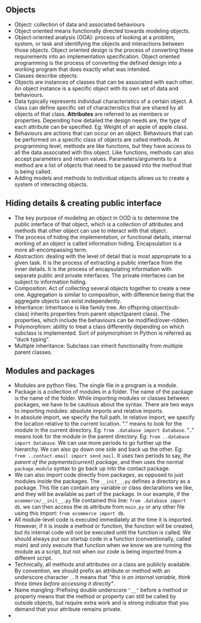 ## Objects

* Object: collection of data and associated behaviours
* Object oriented means functionally directed towards modeling objects.
* Object-oriented analysis (OOA): process of looking at a problem, system, or task and identifying the objects and interactions between those objects. Object oriented design is the process of converting these requirements into an implementation specification. Object oriented programming is the process of converting the defined design into a working program that does exactly what was intended.
* Classes describe objects.
* Objects are instances of classes that can be associated with each other. An object instance is a specific object with its own set of data and behaviours.
* Data typically represents individual characteristics of a certain object. A class can define specific set of characteristics that are shared by all objects of that class. __Attributes__ are referred to as members or properties. Depending how detailed the design needs are, the type of each attribute can be specified. Eg: Weight of an apple of apple class.
* Behaviours are actions that can occur on an object. Behaviours that can be performed on a specific class of objects are called methods. At programming level, methods are like functions, but they have access to all the data associated with this object. Like functions, methods can also accept parameters and return values. Parameters/arguments to a method are a list of objects that need to be passed into the method that is being called.
* Adding models and methods to individual objects allows us to create a system of interacting objects.

## Hiding details & creating public interface

* The key purpose of modeling an object in OOD is to determine the public interface of that object, which is a collection of attributes and methods that other object can use to interact with that object.
* The process of hiding the implementation, or functional details, internal working of an object is called information hiding. Encapsulation is a more all-encompassing term.
* Abstraction: dealing with the level of detail that is most appropriate to a given task. It is the process of extracting a public interface from the inner details. It is the process of encapsulating information with separate public and private interfaces. The private interfaces can be subject to information hiding.
* Composition: Act of collecting several objects together to create a new one. Aggregation is similar to composition, with difference being that the aggregate objects can exist independently.
* Inheritance: Inheritance is like family tree. An offspring object(sub-class) inherits properties from parent object(parent class). The properties, which include the behaviours can be modified/over-ridden.
* Polymorphism: ability to treat a class differently depending on which subclass is implemented. Sort of polymorphism in Python is referred as "duck typing".
* Multiple inheritance: Subclass can inherit functionality from multiple parent classes.

## Modules and packages

* Modules are python files. The single file in a program is a module.
* Package is a collection of modules in a folder. The name of the package is the name of the folder. While importing modules or classes between packages, we have to be cautious about the syntax. There are two ways to importing modules: absolute imports and relative imports.
* In absolute import, we specify the full path. In relative import, we specify the location relative to the current location. "." means to look for the module in the current directory. Eg: `from .database import Database`. ".." means look for the module in the parent directory. Eg: `from ..database import Database`. We can use more periods to go further up the hierarchy. We can also go down one side and back up the other. Eg: `from ..contact.email import send_mail`. It uses two periods to say, *the parent of the payments(current) package*, and then uses the normal `package.module` syntax to go back up into the contact package.
* We can also import code directly from packages, as opposed to just modules inside the packages. The `__init__.py` defines a directory as a package. This file can contain any variable or class declarations we like, and they will be available as part of the package. In our example, if the `ecommerce/__init__.py` file contained this line: `from .database import db`, we can then access the `db` attribute from `main.py` or any other file using this import: `from ecommerce import db`.
* All module-level code is executed immediately at the time it is imported. However, if it is inside a method or function, the function will be created, but its internal code will not be executed until the function is called. We should always put our startup code in a function (conventionally,
  called main) and only execute that function when we know we are running the module as a script, but not when our code is being imported from a different script.
* Technically, all methods and attributes on a class are publicly available. By convention, we should prefix an attribute or method with an underscore character `_`. It means that *"this is an internal variable, think three times before accessing it directly"*.
* Name mangling: Prefixing double underscore `"__"` before a method or property means that the method or property can still be called by outside objects, but require extra work and is strong indicator that you demand that your attribute remains private.
* 
